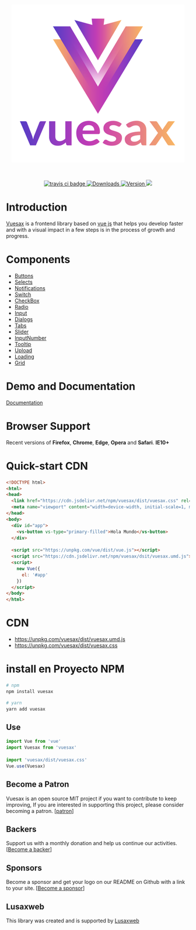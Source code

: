 <p align="center">
  <a href="https://lusaxweb.github.io/vuesax/">
<img src="https://github.com/lusaxweb/vuesax/blob/master/public/vuesax-logo.png" alt="vuesax" />
    </a>
  </p>

  </br>

  <p align="center">
  <a href="https://travis-ci.org/lusaxweb/vuesax">
    <img src="https://img.shields.io/travis/lusaxweb/vuesax.svg" alt="travis ci badge">
  </a>
  <a href="https://www.npmjs.com/package/vuesax">
    <img src="https://img.shields.io/npm/dm/vuesax.svg" alt="Downloads">
  </a>
  <a href="https://www.npmjs.com/package/vuesax">
    <img src="https://img.shields.io/npm/v/vuesax.svg" alt="Version">
  </a>
  <a href="https://www.npmjs.com/package/vuesax"><img src="https://img.shields.io/npm/l/vuesax.svg" /></a>
</p>

# Introduction

[Vuesax](https://lusaxweb.github.io/vuesax/) is a frontend library based on [vue js](https://vuejs.org/) that helps you develop faster and with a visual impact in a few steps is in the process of growth and progress.

# Components

- [Buttons](https://lusaxweb.github.io/vuesax/documents/components/)
- [Selects](https://lusaxweb.github.io/vuesax/documents/components/selects.html)
- [Notifications](https://lusaxweb.github.io/vuesax/documents/components/notifications.html)
- [Switch](https://lusaxweb.github.io/vuesax/documents/components/switch.html)
- [CheckBox](https://lusaxweb.github.io/vuesax/documents/components/checkbox.html)
- [Radio](https://lusaxweb.github.io/vuesax/documents/components/radio.html)
- [Input](https://lusaxweb.github.io/vuesax/documents/components/input.html)
- [Dialogs](https://lusaxweb.github.io/vuesax/documents/components/dialog.html)
- [Tabs](https://lusaxweb.github.io/vuesax/documents/components/tabs.html)
- [Slider](https://lusaxweb.github.io/vuesax/documents/components/slider.html)
- [InputNumber](https://lusaxweb.github.io/vuesax/documents/components/number.html)
- [Tooltip](https://lusaxweb.github.io/vuesax/documents/components/tooltip.html)
- [Upload](https://lusaxweb.github.io/vuesax/documents/components/upload.html)
- [Loading](https://lusaxweb.github.io/vuesax/documents/components/loading.html)
- [Grid](https://lusaxweb.github.io/vuesax/documents/layout/)
<!-- - [Popup](https://lusaxweb.github.io/vuesax/documents/components/popup.html)
- [Alert](https://lusaxweb.github.io/vuesax/documents/components/alert.html)
- [Dropdown](https://lusaxweb.github.io/vuesax/documents/components/dropdown.html)
 -->

# Demo and Documentation

[Documentation](https://lusaxweb.github.io/vuesax/#/)

# Browser Support
Recent versions of **Firefox**, **Chrome**, **Edge**, **Opera** and **Safari**. **IE10+**

# Quick-start CDN

```html
<!DOCTYPE html>
<html>
<head>
  <link href="https://cdn.jsdelivr.net/npm/vuesax/dist/vuesax.css" rel="stylesheet">
  <meta name="viewport" content="width=device-width, initial-scale=1, maximum-scale=1, user-scalable=no, minimal-ui">
</head>
<body>
  <div id="app">
    <vs-button vs-type="primary-filled">Hola Mundo</vs-button>
  </div>

  <script src="https://unpkg.com/vue/dist/vue.js"></script>
  <script src="https://cdn.jsdelivr.net/npm/vuesax/dsit/vuesax.umd.js"></script>
  <script>
    new Vue({
      el: '#app'
    })
  </script>
</body>
</html>
```

# CDN

- https://unpkg.com/vuesax/dist/vuesax.umd.js
- https://unpkg.com/vuesax/dist/vuesax.css

# install en Proyecto NPM
``` bash
# npm
npm install vuesax
```

``` bash
# yarn
yarn add vuesax
```

## Use

```javascript
import Vue from 'vue'
import Vuesax from 'vuesax'

import 'vuesax/dist/vuesax.css'
Vue.use(Vuesax)
```
## Become a Patron

Vuesax is an open source MIT project if you want to contribute to keep improving, If you are interested in supporting this project, please consider becoming a patron. [[patron](https://www.patreon.com/bePatron?c=1567892)]

## Backers

Support us with a monthly donation and help us continue our activities. [[Become a backer](https://opencollective.com/vuesax#backer)]

## Sponsors

Become a sponsor and get your logo on our README on Github with a link to your site. [[Become a sponsor](https://opencollective.com/vuesax#sponsor)]

## Lusaxweb

This library was created and is supported by [Lusaxweb](http://www.lusaxweb.com.ve/)
